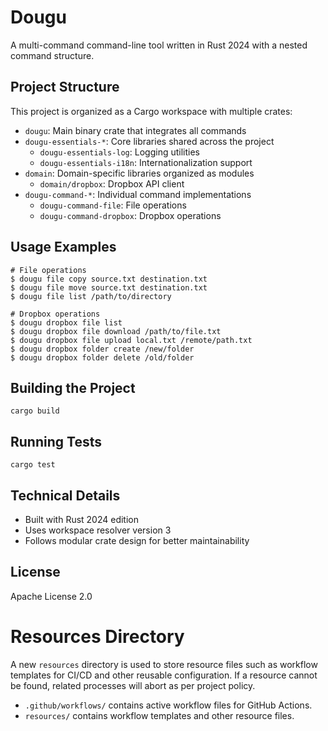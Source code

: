 # Dougu

A multi-command command-line tool written in Rust 2024 with a nested command structure.

## Project Structure

This project is organized as a Cargo workspace with multiple crates:

- `dougu`: Main binary crate that integrates all commands
- `dougu-essentials-*`: Core libraries shared across the project
  - `dougu-essentials-log`: Logging utilities
  - `dougu-essentials-i18n`: Internationalization support
- `domain`: Domain-specific libraries organized as modules
  - `domain/dropbox`: Dropbox API client
- `dougu-command-*`: Individual command implementations
  - `dougu-command-file`: File operations
  - `dougu-command-dropbox`: Dropbox operations

## Usage Examples

```
# File operations
$ dougu file copy source.txt destination.txt
$ dougu file move source.txt destination.txt
$ dougu file list /path/to/directory

# Dropbox operations
$ dougu dropbox file list
$ dougu dropbox file download /path/to/file.txt
$ dougu dropbox file upload local.txt /remote/path.txt
$ dougu dropbox folder create /new/folder
$ dougu dropbox folder delete /old/folder
```

## Building the Project

```
cargo build
```

## Running Tests

```
cargo test
```

## Technical Details

- Built with Rust 2024 edition
- Uses workspace resolver version 3
- Follows modular crate design for better maintainability

## License

Apache License 2.0

# Resources Directory

A new `resources` directory is used to store resource files such as workflow templates for CI/CD and other reusable configuration. If a resource cannot be found, related processes will abort as per project policy.

- `.github/workflows/` contains active workflow files for GitHub Actions.
- `resources/` contains workflow templates and other resource files. 